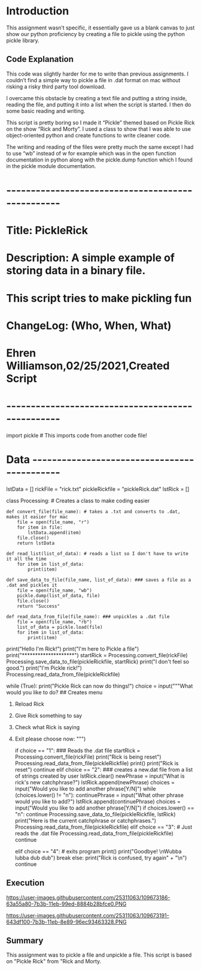 
# Introduction

This assignment wasn’t specific, it essentially gave us a blank canvas to just show our python proficiency by creating a file to pickle using the python pickle library. 


## Code Explanation

This code was slightly harder for me to write than previous assignments. I couldn’t find a simple way to pickle a file in .dat format on mac without risking a risky third party tool download. 

I overcame this obstacle by creating a text file and putting a string inside, reading the file, and putting it into a list when the script is started. I then do some basic reading and writing. 

This script is pretty boring so I made it “Pickle” themed based on Pickle Rick on the show “Rick and Morty”. I used a class to show that I was able to use object-oriented python and create functions to write cleaner code. 

The writing and reading of the files were pretty much the same except I had to use “wb” instead of w for example which was in the open function documentation in python along with the pickle.dump function which I found in the pickle module documentation.


# ------------------------------------------------- #
# Title: PickleRick
# Description: A simple example of storing data in a binary file.
# This script tries to make pickling fun
# ChangeLog: (Who, When, What)
# Ehren Williamson,02/25/2021,Created Script
# ------------------------------------------------- #
import pickle  # This imports code from another code file!

# Data -------------------------------------------- #
lstData = []
rickFile = "rick.txt"
pickleRickfile = "pickleRick.dat"
lstRick = []


class Processing: # Creates a class to make coding easier

    def convert_file(file_name): # takes a .txt and converts to .dat, makes it easier for mac
        file = open(file_name, "r")
        for item in file:
            lstData.append(item)
        file.close()
        return lstData

    def read_list(list_of_data): # reads a list so I don't have to write it all the time
        for item in list_of_data:
            print(item)

    def save_data_to_file(file_name, list_of_data): ### saves a file as a .dat and pickles it
        file = open(file_name, "wb")
        pickle.dump(list_of_data, file)
        file.close()
        return "Success"

    def read_data_from_file(file_name): ### unpickles a .dat file
        file = open(file_name, "rb")
        list_of_data = pickle.load(file)
        for item in list_of_data:
            print(item)


print("Hello I'm Rick!")
print("I'm here to Pickle a file")
print("********************")
startRick = Processing.convert_file(rickFile)
Processing.save_data_to_file(pickleRickfile, startRick)
print("I don't feel so good.")
print("I'm Pickle rick!")
Processing.read_data_from_file(pickleRickfile)

while (True):
    print("Pickle Rick can now do things!")
    choice = input("""What would you like to do? ## Creates menu
1. Reload Rick
2. Give Rick something to say 
3. Check what Rick is saying
4. Exit
please choose now: """)

    if choice == "1": ### Reads the .dat file
        startRick = Processing.convert_file(rickFile)
        print("Rick is being reset")
        Processing.read_data_from_file(pickleRickfile)
        print()
        print("Rick is reset")
        continue
    elif choice == "2": ### creates a new.dat file from a list of strings created by user
        lstRick.clear()
        newPhrase = input("What is rick's new catchphrase?")
        lstRick.append(newPhrase)
        choices = input("Would you like to add another phrase[Y/N]")
        while (choices.lower() != "n"):
            continuePhrase = input("What other phrase would you like to add?")
            lstRick.append(continuePhrase)
            choices = input("Would you like to add another phrase[Y/N]")
            if choices.lower() == "n":
                continue
        Processing.save_data_to_file(pickleRickfile, lstRick)
        print("Here is the current catchphrase or catchphrases.")
        Processing.read_data_from_file(pickleRickfile)
    elif choice == "3": # Just reads the .dat file
        Processing.read_data_from_file(pickleRickfile)
        continue

    elif choice == "4": # exits program
        print()
        print("Goodbye! \nWubba lubba dub dub")
        break
    else:
        print("Rick is confused, try again" + "\n")
        continue


## Execution

https://user-images.githubusercontent.com/25311063/109673186-63a55a80-7b3b-11eb-99ed-8884b28bfce0.PNG

https://user-images.githubusercontent.com/25311063/109673191-643df100-7b3b-11eb-8e89-96ec93463328.PNG

## Summary

This assignment was to pickle a file and unpickle a file. This script is based on "Pickle Rick" from "Rick and Morty.

